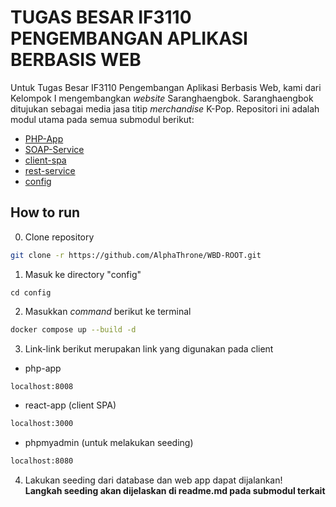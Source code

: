 # TUGAS BESAR IF3110 PENGEMBANGAN APLIKASI BERBASIS WEB

Untuk Tugas Besar IF3110 Pengembangan Aplikasi Berbasis Web, kami dari Kelompok I mengembangkan *website* Saranghaengbok. Saranghaengbok ditujukan sebagai media jasa titip *merchandise* K-Pop. 
Repositori ini adalah modul utama pada semua submodul berikut:
- [PHP-App](https://github.com/AlphaThrone/PHP-App)
- [SOAP-Service](https://github.com/AlphaThrone/SOAP-Service)
- [client-spa](https://github.com/AlphaThrone/client-spa)
- [rest-service](https://github.com/AlphaThrone/rest-service)
- [config](https://github.com/AlphaThrone/config)

## How to run

0. Clone repository
```sh
git clone -r https://github.com/AlphaThrone/WBD-ROOT.git
```
1. Masuk ke directory "config"
```
cd config
```
2. Masukkan *command* berikut ke terminal
```sh
docker compose up --build -d
``` 
3. Link-link berikut merupakan link yang digunakan pada client <br>
- php-app
```sh
localhost:8008
```  
- react-app (client SPA)
```sh
localhost:3000
```  
- phpmyadmin (untuk melakukan seeding)
```sh
localhost:8080
```  
4. Lakukan seeding dari database dan web app dapat dijalankan!
<br> **Langkah seeding akan dijelaskan di readme.md pada submodul terkait**